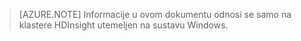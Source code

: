 > [AZURE.NOTE] Informacije u ovom dokumentu odnosi se samo na klastere HDInsight utemeljen na sustavu Windows.